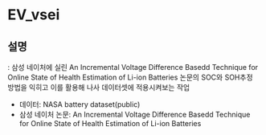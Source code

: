 # EV_vsei

## 설명
: 삼성 네이처에 실린 An Incremental Voltage Difference Basedd Technique for Online State of Health Estimation of Li-ion Batteries  논문의 SOC와 SOH추정 방법을 익히고 이를 활용해 나사 데이터셋에 적용시켜보는 작업

- 데이터: NASA battery dataset(public)
- 삼성 네이처 논문: An Incremental Voltage Difference Basedd Technique for Online State of Health Estimation of Li-ion Batteries 
